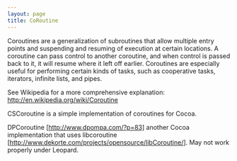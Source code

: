 ```yaml
---
layout: page
title: CoRoutine
---
```


Coroutines are a generalization of subroutines that allow multiple entry points and suspending and resuming of execution at certain locations. A coroutine can pass control to another coroutine, and when control is passed back to it, it will resume where it left off earlier. Coroutines are especially useful for performing certain kinds of tasks, such as cooperative tasks, iterators, infinite lists, and pipes.

See Wikipedia for a more comprehensive explanation: http://en.wikipedia.org/wiki/Coroutine

CSCoroutine is a simple implementation of coroutines for Cocoa.

DPCoroutine [http://www.dpompa.com/?p=83] another Cocoa implementation that uses libcoroutine [http://www.dekorte.com/projects/opensource/libCoroutine/].
May not work properly under Leopard.


